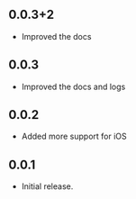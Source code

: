 ## 0.0.3+2

* Improved the docs

## 0.0.3

* Improved the docs and logs

## 0.0.2

* Added more support for iOS

## 0.0.1

* Initial release.
